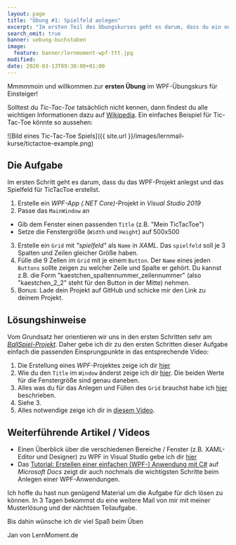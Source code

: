 ```yaml
---
layout: page
title: "Übung #1: Spielfeld anlegen"
excerpt: "Im ersten Teil des Übungskurses geht es darum, dass du ein neues WPF-Projekt anlegst, das Fenster konfigurierst und das Spielfeld mithilfe des XAML-Grid-Panels erstellst."
search_omit: true
banner: uebung-buchstaben
image:
  feature: banner/lernmoment-wpf-ttt.jpg
modified:
date: 2020-03-13T09:30:00+01:00
---
```


Mmmmmoin und willkommen zur **ersten Übung** im WPF-Übungskurs für Einsteiger!

Solltest du *Tic-Tac-Toe* tatsächlich nicht kennen, dann findest du alle wichtigen Informationen dazu auf [Wikipedia](https://de.wikipedia.org/wiki/Tic-Tac-Toe). Ein einfaches Beispiel für Tic-Tac-Toe könnte so aussehen:

![Bild eines Tic-Tac-Toe Spiels]({{ site.url }}/images/lernmail-kurse/tictactoe-example.png)

## Die Aufgabe
Im ersten Schritt geht es darum, dass du das WPF-Projekt anlegst und das Spielfeld für TicTacToe erstellst.

1. Erstelle ein *WPF-App (.NET Core)*-Projekt in *Visual Studio 2019*
2. Passe das `MainWindow` an
  - Gib dem Fenster einen passenden `Title` (z.B. "Mein TicTacToe")
  - Setze die Fenstergröße (`Width` und `Height`) auf 500x500
3. Erstelle ein `Grid` mit *"spielfeld"* als `Name` in *XAML*. Das `spielfeld` soll je 3 Spalten und Zeilen gleicher Größe haben.
4. Fülle die 9 Zellen im `Grid` mit je einem `Button`. Der `Name` eines jeden `Buttons` sollte zeigen zu welcher Zeile und Spalte er gehört. Du kannst z.B. die Form "kaestchen_spaltennummer_zeilennummer" (also "kaestchen_2_2" steht für den Button in der Mitte) nehmen.
5. Bonus: Lade dein Projekt auf GitHub und schicke mir den Link zu deinem Projekt.

## Lösungshinweise
Vom Grundsatz her orientieren wir uns in den ersten Schritten sehr am [*BallSpiel-Projekt*](https://www.youtube.com/watch?v=ugji-_yWoRk&list=PLP2TrPpx5VNk2g07AKxyIGdsUJNA95CDt). Daher gebe ich dir zu den ersten Schritten dieser Aufgabe einfach die passenden Einsprungpunkte in das entsprechende Video:

1. Die Erstellung eines *WPF*-Projektes zeige ich dir [hier](https://www.youtube.com/watch?v=ugji-_yWoRk&list=PLP2TrPpx5VNk2g07AKxyIGdsUJNA95CDt)
2. Wie du den `Title` im `Window` änderst zeige ich dir [hier](https://youtu.be/ugji-_yWoRk?t=230). Die beiden Werte für die Fenstergröße sind genau daneben.
3. Alles was du für das Anlegen und Füllen des `Grid` brauchst habe ich [hier](/alle/wpf-grid-panel-xaml-grundlagen/) beschrieben.
4. Siehe 3.
5. Alles notwendige zeige ich dir in [diesem Video](https://youtu.be/2gNVyMGfZTI?t=174).

## Weiterführende Artikel / Videos

- Einen Überblick über die verschiedenen Bereiche / Fenster (z.B. XAML-Editor und Designer) zu WPF in Visual Studio gebe ich dir [hier](https://youtu.be/ugji-_yWoRk?t=143)
- Das [Tutorial: Erstellen einer einfachen (WPF-) Anwendung mit C#](https://docs.microsoft.com/de-de/visualstudio/get-started/csharp/tutorial-wpf?toc=%2Fdotnet%2Fdesktop-wpf%2Ftoc.json&bc=%2Fdotnet%2Fbreadcrumb%2Ftoc.json&view=vs-2019) auf *Microsoft Docs* zeigt dir auch nochmals die wichtigsten Schritte beim Anlegen einer WPF-Anwendungen.

Ich hoffe du hast nun genügend Material um die Aufgabe für dich lösen zu können. In 3 Tagen bekommst du eine weitere Mail von mir mit meiner Musterlösung und der nächtsen Teilaufgabe.

Bis dahin wünsche ich dir viel Spaß beim Üben

Jan von LernMoment.de
